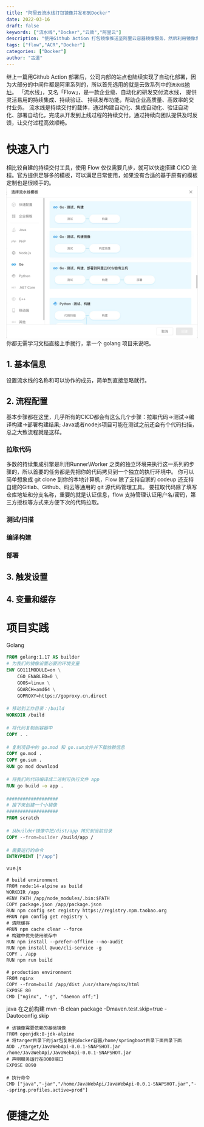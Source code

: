 ```yaml
---
title: "阿里云流水线打包镜像并发布到Docker"
date: 2022-03-16
draft: false
keywords: ["流水线","Docker","云效","阿里云"]
description: "使用Github Action 打包镜像推送至阿里云容器镜像服务，然后利用镜像发布至阿里云ECS 自建Docker中"
tags: ["flow","ACR","Docker"]
categories: ["Docker"]
author: "古道" 
---
```

继上一篇用Github Action 部署后，公司内部的站点也陆续实现了自动化部署，因为大部分的中间件都是阿里系列的，所以首先选用的就是云效系列中的`流水线`[地址](https://flow.aliyun.com/)。
「流水线」，又名「Flow」，是一款企业级、自动化的研发交付流水线， 提供灵活易用的持续集成、持续验证、 持续发布功能，帮助企业高质量、高效率的交付业务。
流水线是持续交付的载体，通过构建自动化、集成自动化、验证自动化、部署自动化，完成从开发到上线过程的持续交付。通过持续向团队提供及时反馈，让交付过程高效顺畅。
# 快速入门
相比较自建的持续交付工具，使用 Flow 仅仅需要几步，就可以快速搭建 CICD 流程。官方提供足够多的模板，可以满足日常使用，如果没有合适的基于原有的模板定制也是很顺手的。
![Go项目模板]([2022-03-16]aliyun-flow-docker_files/1.jpg)
你都无需学习文档直接上手就行，拿一个 golang 项目来说吧。
## 1. 基本信息
设置流水线的名称和可以协作的成员，简单到直接忽略就行。
## 2. 流程配置
基本步骤都在这里，几乎所有的CICD都会有这么几个步骤：拉取代码->测试->编译构建->部署构建结果; Java或者nodejs项目可能在测试之前还会有个代码扫描，总之大致流程就是这样。
### 拉取代码
多数的持续集成引擎是利用Runner\Worker 之类的独立环境来执行这一系列的步骤的，所以首要的任务都是先把你的代码拷贝到一个独立的执行环境中。
你可以简单想象成 git clone 到你的本地计算机，Flow 除了支持自家的 codeup 还支持自建的Gitlab、Github、码云等通用的 git 源代码管理工具。
要拉取代码除了填写仓库地址和分支名称，重要的就是认证信息，flow 支持管理认证用户名/密码，第三方授权等方式来方便下次的代码拉取。
### 测试/扫描

### 编译构建
### 部署
### 
## 3. 触发设置
## 4. 变量和缓存
# 项目实践
Golang 
``` Dockerfile
FROM golang:1.17 AS builder
# 为我们的镜像设置必要的环境变量
ENV GO111MODULE=on \
    CGO_ENABLED=0 \
    GOOS=linux \
    GOARCH=amd64 \
    GOPROXY=https://goproxy.cn,direct

# 移动到工作目录：/build
WORKDIR /build

# 将代码复制到容器中
COPY . .

# 复制项目中的 go.mod 和 go.sum文件并下载依赖信息
COPY go.mod .
COPY go.sum .
RUN go mod download

# 将我们的代码编译成二进制可执行文件 app
RUN go build -o app .

###################
# 接下来创建一个小镜像
###################
FROM scratch

# 从builder镜像中把/dist/app 拷贝到当前目录
COPY --from=builder /build/app /

# 需要运行的命令
ENTRYPOINT ["/app"]


```
vue.js
```
# build environment
FROM node:14-alpine as build
WORKDIR /app
#ENV PATH /app/node_modules/.bin:$PATH
COPY package.json /app/package.json
RUN npm config set registry https://registry.npm.taobao.org
#RUN npm config get registry \
# 清除缓存
#RUN npm cache clear --force
# 构建中优先使用缓存中
RUN npm install --prefer-offline --no-audit
RUN npm install @vue/cli-service -g
COPY . /app
RUN npm run build

# production environment
FROM nginx
COPY --from=build /app/dist /usr/share/nginx/html
EXPOSE 80
CMD ["nginx", "-g", "daemon off;"]

```
java
在之前构建
mvn -B clean package -Dmaven.test.skip=true -Dautoconfig.skip
```
# 该镜像需要依赖的基础镜像
FROM openjdk:8-jdk-alpine
# 将targer目录下的jar包复制到docker容器/home/springboot目录下面目录下面
ADD ./target/JavaWebApi-0.0.1-SNAPSHOT.jar /home/JavaWebApi/JavaWebApi-0.0.1-SNAPSHOT.jar
# 声明服务运行在8080端口
EXPOSE 8090

# 执行命令
CMD ["java","-jar","/home/JavaWebApi/JavaWebApi-0.0.1-SNAPSHOT.jar","--spring.profiles.active=prod"]
```
# 便捷之处